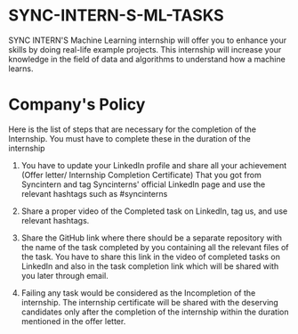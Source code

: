 # SYNC-INTERN-S-ML-TASKS
SYNC INTERN'S Machine Learning internship will offer you to enhance your skills by doing real-life example projects. This internship will increase your knowledge in the field of data and algorithms to understand how a machine learns.

# Company's Policy
Here is the list of steps that are necessary for the completion of the Internship. You must have to complete these in the duration of the internship

1) You have to update your LinkedIn profile and share all your achievement (Offer letter/ Internship Completion Certificate) That you got from Syncintern and tag Syncinterns' official LinkedIn page and use the relevant hashtags such as #syncinterns

2) Share a proper video of the Completed task on LinkedIn, tag us, and use relevant hashtags.

3) Share the GitHub link where there should be a separate repository with the name of the task completed by you containing all the relevant files of the task.  You have to share this link in the video of completed tasks on LinkedIn and also in the task completion link which will be shared with you later through email.

4) Failing any task would be considered as the Incompletion of the internship. The internship certificate will be shared with the deserving candidates only after the completion of the internship within the duration mentioned in the offer letter.
